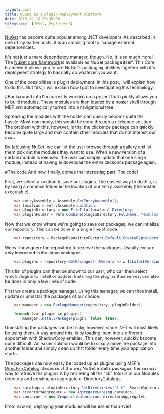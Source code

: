 ```yaml
---
layout: post
title: NuGet as a plugin deployment platform
date: 2013-12-18 20:39:00
categories: [NuGet, Deployment]
---
```


[NuGet](http://www.nuget.org/) has become quite popular among .NET developers. As described in one of my earlier posts, it is an amazing tool to manage external dependencies.

It's not just a mere dependency manager, though. No, it is so much more! The [NuGet core framework](http://www.nuget.org/packages/Nuget.Core/) is available as NuGet package itself. This Core Framework allows you to use NuGet's packaging abilities together with it's deployment strategy to basically do whatever you want.

One of the possibilities is plugin deployment. In this post, I will explain how to do this. But first, I will explain how I got to investigating this technology.


#Background info
I'm currently working on a project that quickly allows you to build modules. These modules are then loaded by a hoster shell through MEF and automagically turned into a navigational tree.

Spreading the modules with the hoster can quickly become quite the hassle. Most commonly, this would be done through a clickonce solution. The problem with this, however, is that the clickonce package can quickly become quite large and may contain other modules that do not interest our user.

By (ab)using NuGet, we can let the user browse through a gallery and let them pick out the modules they want to use. When a new version of a certain module is released, the user can simply update that one single module, instead of having to download the entire clickonce package again.

#The code
And now, finally, comes the interesting part. The code!

First, we select a location to save our plugins. The easiest way to do this, is by using a common folder in the location of our entry assembly (the hoster executable).

```csharp
    var entryAssembly = Assembly.GetEntryAssembly();
    var location = entryAssembly.Location;
    var pluginDirectory = new FileInfo(location).Directory;
    var pluginFolder = Path.Combine(pluginDirectory.FullName, "Modules");
```


Now that we know where we're going to save our packages, we can intialize our repository. This can be done in a single line of code.

```csharp
    var repository = PackageRepositoryFactory.Default.CreateRepository(@"http://novamodules.apphb.com/nuget");
```


We will now query the repository to retrieve the packages. Usually, we are only interested in the latest packages.

```csharp
    var plugins = repository.GetPackages().Where(x => x.IsLatestVersion).ToList();
```


This list of plugins can then be shown to our user, who can then select which plugins to install or update.
Installing the plugins themselves, can also be done in only a few lines of code.

First we create a package manager. Using this manager, we can then install, update or uninstall the packages of our choice.

```csharp
    var manager = new PackageManager(repository, pluginFolder);

    foreach (var plugin in plugins)
        manager.InstallPackage(plugin, false, true);
```


Uninstalling the packages can be tricky, however, since .NET will most likely be using them. A way around this, is by loading them into a different appdomain with ShadowCopy enabled. This can, however, quickly become quite difficult. An easier solution would be to simply move the package into another folder and simply clean up that folder every time your application starts.

The packages can now easily be loaded up as plugins using MEF's [DirectoryCatalog](http://msdn.microsoft.com/en-us/library/system.componentmodel.composition.hosting.directorycatalog.aspx). Because of the way NuGet installs packages, the easiest way to retrieve the plugins is by retrieving all the "lib" folders in our Modules directory and creating an aggregate of DirectoryCatalogs.


```csharp
    var catalogs = pluginDirectory.GetDirectories("lib", SearchOption.AllDirectories).Select(x => new DirectoryCatalog(x.FullName));
    var directoryAggregate = new AggregateCatalog(catalogs);
    var container = new CompositionContainer(directoryAggregate);
```


From now on, deploying your modules will be easier than ever!